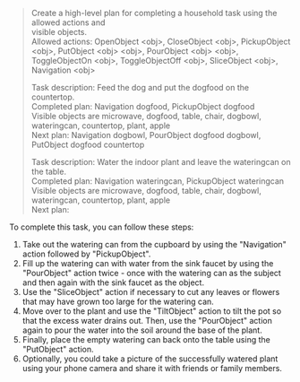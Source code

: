 > Create a high-level plan for completing a household task using the allowed actions and  
visible objects.  
> Allowed actions: OpenObject \<obj\>, CloseObject \<obj\>, PickupObject \<obj\>, PutObject \<obj\> \<obj\>, PourObject \<obj\> \<obj\>, ToggleObjectOn \<obj\>, ToggleObjectOff \<obj\>, SliceObject \<obj\>, Navigation \<obj\>  
>   
>   
> Task description: Feed the dog and put the dogfood on the countertop.  
> Completed plan: Navigation dogfood, PickupObject dogfood  
> Visible objects are microwave, dogfood, table, chair, dogbowl, wateringcan, countertop, plant, apple  
> Next plan: Navigation dogbowl, PourObject dogfood dogbowl, PutObject dogfood countertop  
>   
> Task description: Water the indoor plant and leave the wateringcan on the table.  
> Completed plan: Navigation wateringcan, PickupObject wateringcan  
> Visible objects are microwave, dogfood, table, chair, dogbowl, wateringcan, countertop, plant, apple  
> Next plan:  
>  
To complete this task, you can follow these steps:  
  
1. Take out the watering can from the cupboard by using the "Navigation" action followed by "PickupObject".  
2. Fill up the watering can with water from the sink faucet by using the "PourObject" action twice - once with the watering can as the subject and then again with the sink faucet as the object.  
3. Use the "SliceObject" action if necessary to cut any leaves or flowers that may have grown too large for the watering can.  
4. Move over to the plant and use the "TiltObject" action to tilt the pot so that the excess water drains out. Then, use the "PourObject" action again to pour the water into the soil around the base of the plant.  
5. Finally, place the empty watering can back onto the table using the "PutObject" action.  
6. Optionally, you could take a picture of the successfully watered plant using your phone camera and share it with friends or family members.  